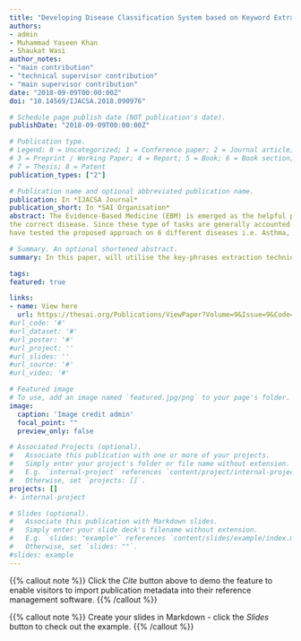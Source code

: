 ```yaml
---
title: "Developing Disease Classification System based on Keyword Extraction and Supervised Learning"
authors:
- admin
- Muhammad Yaseen Khan
- Shaukat Wasi
author_notes:
- "main contribution"
- "technical supervisor contribution"
- "main supervisor contribution"
date: "2018-09-09T00:00:00Z"
doi: "10.14569/IJACSA.2018.090976"

# Schedule page publish date (NOT publication's date).
publishDate: "2018-09-09T00:00:00Z"

# Publication type.
# Legend: 0 = Uncategorized; 1 = Conference paper; 2 = Journal article;
# 3 = Preprint / Working Paper; 4 = Report; 5 = Book; 6 = Book section;
# 7 = Thesis; 8 = Patent
publication_types: ["2"]

# Publication name and optional abbreviated publication name.
publication: In *IJACSA Journal*
publication_short: In *SAI Organisation*
abstract: The Evidence-Based Medicine (EBM) is emerged as the helpful practice for medical practitioners to make decisions with available shreds of evidence along with their professional expertise. In EBM, the medical practitioners suggest the medication on the basis of underlying nformation of patients descriptions and medical records (mostly available in textual form). This paper presents a novel and efficient method for predicting
the correct disease. Since these type of tasks are generally accounted as the multi-class classifying problem, therefore, a large number of records are needed, so a large number of records will be entertained in higher n-dimensional space. Our system, as proposed in this paper, will utilise the key-phrases extraction techniques to scoop out the meaningful information to reduce the size of textual dimension, and, the suite of machine learning algorithms for classifying the diseases efficiently. We
have tested the proposed approach on 6 different diseases i.e. Asthma, Hypertension, Diabetes, Fever, Abdominal issues, and Heart problems over the dataset of 690 patients. With key-phrases tested in the range [3,7] features, SVM has shown the highest (93.34%, 95%) F1-score and accuracy

# Summary. An optional shortened abstract.
summary: In this paper, will utilise the key-phrases extraction techniques to scoop out the meaningful information to reduce the size of textual dimension, and, the suite of machine learning algorithms for classifying the diseases efficiently.

tags:
featured: true

links:
- name: View here
  url: https://thesai.org/Publications/ViewPaper?Volume=9&Issue=9&Code=ijacsa&SerialNo=76
#url_code: '#'
#url_dataset: '#'
#url_poster: '#'
#url_project: ''
#url_slides: ''
#url_source: '#'
#url_video: '#'

# Featured image
# To use, add an image named `featured.jpg/png` to your page's folder. 
image:
  caption: 'Image credit admin'
  focal_point: ""
  preview_only: false

# Associated Projects (optional).
#   Associate this publication with one or more of your projects.
#   Simply enter your project's folder or file name without extension.
#   E.g. `internal-project` references `content/project/internal-project/index.md`.
#   Otherwise, set `projects: []`.
projects: []
#- internal-project

# Slides (optional).
#   Associate this publication with Markdown slides.
#   Simply enter your slide deck's filename without extension.
#   E.g. `slides: "example"` references `content/slides/example/index.md`.
#   Otherwise, set `slides: ""`.
#slides: example
---
```


{{% callout note %}}
Click the *Cite* button above to demo the feature to enable visitors to import publication metadata into their reference management software.
{{% /callout %}}

{{% callout note %}}
Create your slides in Markdown - click the *Slides* button to check out the example.
{{% /callout %}}

